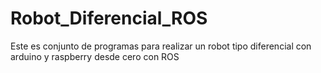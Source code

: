 # Robot_Diferencial_ROS
Este es conjunto de programas para realizar un robot tipo diferencial con arduino y raspberry desde cero con ROS

